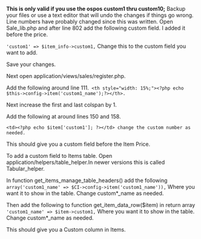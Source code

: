 **This is only valid if you use the ospos custom1 thru custom10;**
Backup your files or use a text editor that will undo the changes if things go wrong.
Line numbers have probably changed since this was written.
Open Sale_lib.php and after line 802 add the following custom field. I added it before the price.

``'custom1' => $item_info->custom1,`` Change this to the custom field you want to add.

Save your changes.

Next open application/views/sales/register.php.

Add the following around line 111.`` <th style="width: 15%;"><?php echo $this->config->item('custom1_name');?></th>.``

Next increase the first and last colspan by 1.

Add the following at around lines 150 and 158.

``<td><?php echo $item['custom1']; ?></td> change the custom number as needed.``

This should give you a custom field before the Item Price.

To add a custom field to Items table. Open application/helpers/table_helper.In newer versions this is called Tabular_helper.

In function get_items_manage_table_headers() add the following `` array('custom1_name' => $CI->config->item('custom1_name')),`` Where you want it to show in the table. Change custom*_name as needed.

Then add the following  to function get_item_data_row($item) in return array ``	'custom1_name' => $item->custom1,``  Where you want it to show in the table. Change custom*_name as needed.

This should give you a Custom column in Items.



